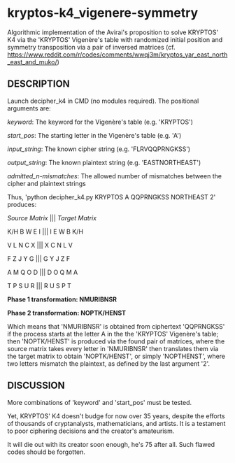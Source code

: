 # kryptos-k4_vigenere-symmetry
Algorithmic implementation of the Avirai's proposition to solve KRYPTOS' K4 via the 'KRYPTOS' Vigenère's table with randomized initial position and symmetry transposition via a pair of inversed matrices (cf. https://www.reddit.com/r/codes/comments/wwqj3m/kryptos_yar_east_north_east_and_muko/)

## DESCRIPTION
Launch decipher_k4 in CMD (no modules required). The positional arguments are:

_keyword_: The keyword for the Vigenère's table (e.g. 'KRYPTOS')
  
_start_pos_: The starting letter in the Vigenère's table (e.g. 'A')

_input_string_: The known cipher string (e.g. 'FLRVQQPRNGKSS')
  
_output_string_: The known plaintext string (e.g. 'EASTNORTHEAST')
  
_admitted_n-mismatches_: The allowed number of mismatches between the cipher and plaintext strings

Thus, 'python decipher_k4.py KRYPTOS A QQPRNGKSS NORTHEAST 2' produces: 

_Source Matrix_  |||  _Target Matrix_ 

K/H B W E I	|||	I E W B K/H 

V L N C X	|||	X C N L V 

F Z J Y G	|||	G Y J Z F 

A M Q O D	|||	D O Q M A 

T P S U R	|||	R U S P T 


__Phase 1 transformation: NMURIBNSR__ 

__Phase 2 transformation: NOPTK/HENST__

Which means that 'NMURIBNSR' is obtained from ciphertext 'QQPRNGKSS' if the process starts at the letter A in the the 'KRYPTOS' Vigenère's table; then 'NOPTK/HENST' is produced via the found pair of matrices, where the source matrix takes every letter in 'NMURIBNSR' then translates them via the target matrix to obtain 'NOPTK/HENST', or simply 'NOPTHENST', where two letters mismatch the plaintext, as defined by the last argument '2'.

## DISCUSSION
More combinations of 'keyword' and 'start_pos' must be tested.

Yet, KRYPTOS' K4 doesn't budge for now over 35 years, despite the efforts of thousands of cryptanalysts, mathematicians, and artists. It is a testament to poor ciphering decisions and the creator's amateurism. 

It will die out with its creator soon enough, he's 75 after all. Such flawed codes should be forgotten.
